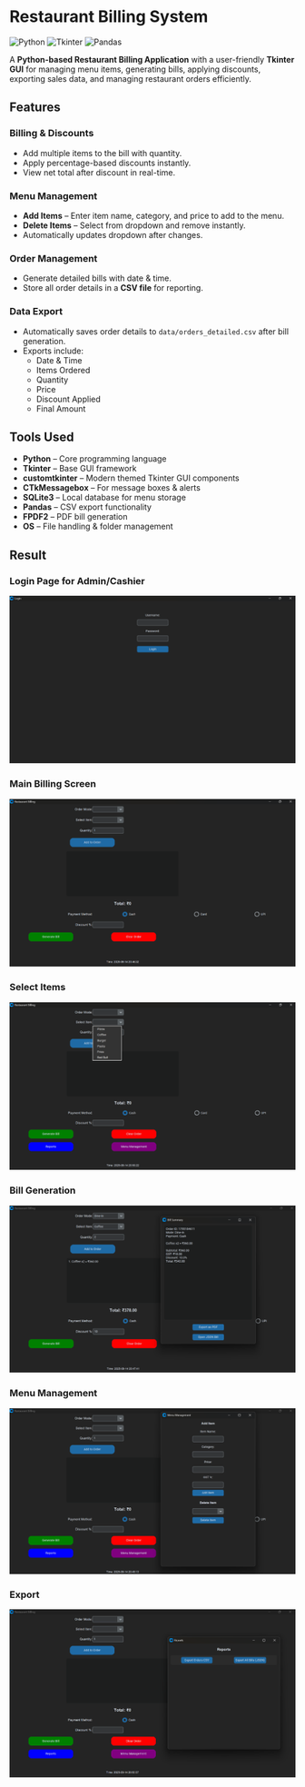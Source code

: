 # Restaurant Billing System
![Python](https://img.shields.io/badge/Python-3.9-blue)
![Tkinter](https://img.shields.io/badge/GUI-Tkinter-green)
![Pandas](https://img.shields.io/badge/Lib-Pandas-yellow)

A **Python-based Restaurant Billing Application** with a user-friendly **Tkinter GUI** for managing menu items, generating bills,
applying discounts, exporting sales data, and managing restaurant orders efficiently.

## Features
### Billing & Discounts
- Add multiple items to the bill with quantity.
- Apply percentage-based discounts instantly.
- View net total after discount in real-time.

### Menu Management
- **Add Items** – Enter item name, category, and price to add to the menu.
- **Delete Items** – Select from dropdown and remove instantly.
- Automatically updates dropdown after changes.

### Order Management
- Generate detailed bills with date & time.
- Store all order details in a **CSV file** for reporting.

### Data Export
- Automatically saves order details to `data/orders_detailed.csv` after bill generation.
- Exports include:
  - Date & Time
  - Items Ordered
  - Quantity
  - Price
  - Discount Applied
  - Final Amount

## Tools Used
- **Python** – Core programming language  
- **Tkinter** – Base GUI framework  
- **customtkinter** – Modern themed Tkinter GUI components  
- **CTkMessagebox** – For message boxes & alerts  
- **SQLite3** – Local database for menu storage  
- **Pandas** – CSV export functionality  
- **FPDF2** – PDF bill generation  
- **OS** – File handling & folder management

## Result

### Login Page for Admin/Cashier
![Login](https://github.com/jananiii18/Restaurant-Billing-Software-RBS-/blob/6010023cfba4ae569e28ae98063034147384fe7a/Login.png)

### Main Billing Screen  
![Main Screen](https://github.com/jananiii18/Restaurant-Billing-Software-RBS-/blob/6010023cfba4ae569e28ae98063034147384fe7a/Main.png)

### Select Items
![Items](https://github.com/jananiii18/Restaurant-Billing-Software-RBS-/blob/6010023cfba4ae569e28ae98063034147384fe7a/Items.png)

### Bill Generation
![Bill Summary](https://github.com/jananiii18/Restaurant-Billing-Software-RBS-/blob/6010023cfba4ae569e28ae98063034147384fe7a/Bill.png)

### Menu Management  
![Menu](https://github.com/jananiii18/Restaurant-Billing-Software-RBS-/blob/6010023cfba4ae569e28ae98063034147384fe7a/Menu.png)

### Export
![Export](https://github.com/jananiii18/Restaurant-Billing-Software-RBS-/blob/6010023cfba4ae569e28ae98063034147384fe7a/Reports.png)
